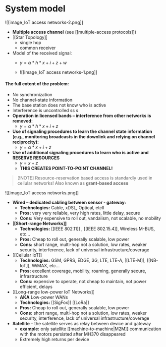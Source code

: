 # System model
![[image_IoT access networks-2.png]]
- **Multiple access channel** (see [[multiple-access protocols]])
- [[Star Topology]]
	- single hop
	- common receiver
- Model of the received signal:
	- $y=\alpha *h*x+i+z+w$
	  
	- ![[image_IoT access networks-1.png]]
#### The full extent of the problem:
- No synchronization
- No channel-state information
- The base station does not know who is active
- Interference is uncontrolled
ss
s
- **Operation in licensed bands – interference from other networks is removed:**
	- $y=\alpha *h*x+i+z$
- **Use of signaling procedures to learn the channel state information (e.g., monitoring broadcasts in the downlink and relying on channel reciprocity):**
	- $y=\alpha *x+i+z$
- **Use of additional signaling procedures to learn who is active and RESERVE RESOURCES**
	- $y=x+z$
	- **THIS CREATES POINT-TO-POINT CHANNEL!**

> [!NOTE] Resource-reservation based access is standardly used in cellular networks!
> Also known as **grant-based access**












![[image_IoT access networks.png]]

- **Wired – dedicated cabling between sensor - gateway:**
	- **Technologies:** Cable, xDSL, Optical, etcll
	- **Pros:** very very reliable, very high rates, little delay, secure
	- **Cons:** Very expensive to roll out, vandalism, not scalable, no mobility
- **[[Short-range Networks]]**
	- **Technologies:** [[IEEE 802.11]] , [[IEEE 802.15.4]], Wireless M-BUS, etc...
	- **Pros:** Cheap to roll out, generally scalable, low power
	- **Cons:** short range, multi-hop not a solution, low rates, weaker security, interference, lack of universal infrastructure/coverage
- [[Cellular IoT]]
	- **Technologies:** GSM, GPRS, EDGE, 3G, LTE, LTE-A, [[LTE-M]], [[NB-IoT]], WiMAX, etc...
	- **Pros:** excellent coverage, mobility, roaming, generally secure, infrastructure
	- **Cons:** expensive to operate, not cheap to maintain, not power efficient, delays
- [[Long-range low-power IoT Networks]]
	- **AKA** Low-power WANs
	- **Technologies:** [[SigFox]] [[LoRa]]
	- **Pros:** Cheap to roll out, generally scalable, low power
	- **Cons:** short range, multi-hop not a solution, low rates, weaker security, interference, lack of universal infrastructure/coverage
- **Satellite** – the satellite serves as relay between device and gateway
	- **example:** only satellite [[machine-to-machine|M2M]] communication with the motors persisted after MH370 disappeared
	- Extremely high returns per device